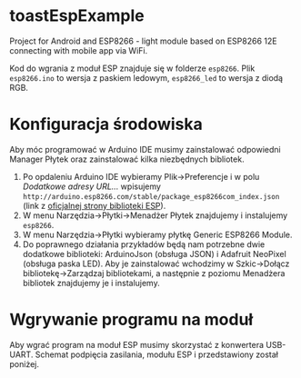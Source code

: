 # toastEspExample
Project for Android and ESP8266 - light module based on ESP8266 12E connecting with mobile app via WiFi.

Kod do wgrania z moduł ESP znajduje się w folderze `esp8266`. Plik `esp8266.ino` to wersja z paskiem ledowym, `esp8266_led` to wersja z diodą RGB.

# Konfiguracja środowiska
Aby móc programować w Arduino IDE musimy zainstalować odpowiedni Manager Płytek oraz zainstalować kilka niezbędnych bibliotek.

1. Po opdaleniu Arduino IDE wybieramy Plik->Preferencje i w polu <i>Dodatkowe adresy URL...</i> wpisujemy `http://arduino.esp8266.com/stable/package_esp8266com_index.json` (link z <a href="https://github.com/esp8266/Arduino">oficjalnej strony biblioteki ESP</a>).
2. W menu Narzędzia->Płytki->Menadżer Płytek znajdujemy i instalujemy `esp8266`.
3. W menu Narzędzia->Płytki wybieramy płytkę Generic ESP8266 Module.
4. Do poprawnego działania przykładów będą nam potrzebne dwie dodatkowe biblioteki: ArduinoJson (obsługa JSON) i Adafruit NeoPixel (obsługa paska LED). Aby je zainstalować wchodzimy w Szkic->Dołącz bibliotekę->Zarządzaj bibliotekami, a następnie z poziomu Menadżera bibliotek znajdujemy je i instalujemy.

# Wgrywanie programu na moduł
Aby wgrać program na moduł ESP musimy skorzystać z konwertera USB-UART. Schemat podpięcia zasilania, modułu ESP i przedstawiony został poniżej.


